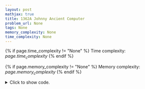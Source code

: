```yaml
---
layout: post
mathjax: true
title: 1362A Johnny Ancient Computer
problem_url: None
tags: None
memory_complexity: None
time_complexity: None
---
```




{% if page.time_complexity != "None" %}
Time complexity: ${{ page.time_complexity }}$
{% endif %}

{% if page.memory_complexity != "None" %}
Memory complexity: ${{ page.memory_complexity }}$
{% endif %}

<details>
<summary>
<p style="display:inline">Click to show code.</p>
</summary>
```cpp
{% raw %}
using namespace std;
using ll = long long;
ll solve(ll a, ll b)
{
    if (a < b)
        swap(a, b);
    if (a % b != 0)
        return -1;
    ll d = a / b;
    ll e2 = 0;
    while (d != 1)
    {
        if (d % 2 != 0)
            return -1;
        d /= 2;
        ++e2;
    }
    ll ans = 0;
    ans += e2 / 3;
    e2 = e2 % 3;
    ans += e2 / 2;
    e2 = e2 % 2;
    ans += e2;
    return ans;
}
int main(void)
{
    ll t, a, b;
    cin >> t;
    while (t--)
    {
        cin >> a >> b;
        cout << solve(a, b) << endl;
    }
    return 0;
}

{% endraw %}
```
</details>

